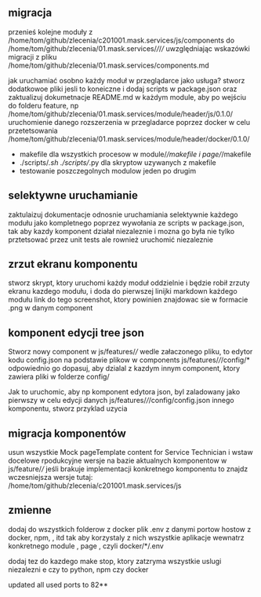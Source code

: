 ## migracja
przenieś kolejne moduły z /home/tom/github/zlecenia/c201001.mask.services/js/components
do /home/tom/github/zlecenia/01.mask.services/*/*/*/* uwzględniając wskazówki migracji z pliku /home/tom/github/zlecenia/01.mask.services/components.md


jak uruchamiać osobno każdy moduł w przeglądarce jako usługa?
stworz dodatkowoe pliki jesli to koneiczne i dodaj scripts w package.json oraz zaktualizuj dokumetnacje README.md w każdym module, aby 
 po wejściu do folderu feature, np  /home/tom/github/zlecenia/01.mask.services/module/header/js/0.1.0/   uruchomienie danego rozszerzenia w przegladarce poprzez docker w celu przetetsowania /home/tom/github/zlecenia/01.mask.services/module/header/docker/0.1.0/

- makefile dla wszystkich procesow w module/*/makefile i  page/*/makefile
- ./scripts/*.sh  ./scripts/*.py dla skryptow uzywanych z makefile
- testowanie poszczegolnych modulow jeden po drugim



## selektywne uruchamianie
zaktulaizuj dokumentacje odnosnie uruchamiania selektywnie każdego modułu jako kompletnego poprzez wywołania ze scripts w package.json, tak aby kazdy komponent działał niezaleznie i mozna go była nie tylko prztetsować przez unit tests ale rownież uruchomić niezaleznie

## zrzut ekranu komponentu
stworz skrypt, ktory uruchomi każdy moduł oddzielnie i będzie robił zrzuty ekranu kazdego modułu, i doda do pierwszej linijki markdown każdego modułu link do tego screenshot, ktory powinien znajdowac sie w formacie .png w danym component


## komponent edycji tree json
Stworz nowy component w js/features/*/*
wedle załaczonego pliku, to edytor kodu config.json na podstawie plikow w components  js/features/*/*/config/* odpowiednio go dopasuj, aby dzialal z kazdym innym component, ktory zawiera pliki w folderze config/

Jak to uruchomic, aby np komponent edytora json, byl zaladowany jako pierwszy w celu edycji danych js/features/*/*/config/config.json innego komponentu, stworz przyklad uzycia

## migracja komponentów
usun wszystkie Mock pageTemplate content for Service Technician i wstaw docelowe rpodukcyjne wersje na bazie aktualnych komponentow w js/feature/*/*
jeśli brakuje implementacji konkretnego komponentu to znajdz wczesniejsza wersje tutaj: /home/tom/github/zlecenia/c201001.mask.services/js



## zmienne

dodaj do wszystkich folderow z docker plik .env z danymi portow hostow z docker, npm, , itd
tak aby korzystaly z nich wszystkie aplikacje wewnatrz konkretnego module , page , czyli docker/*/.env

dodaj tez do kazdego make stop, ktory zatzryma wszystkie uslugi niezalezni e czy to python, npm  czy docker

updated all  used ports to 82**
